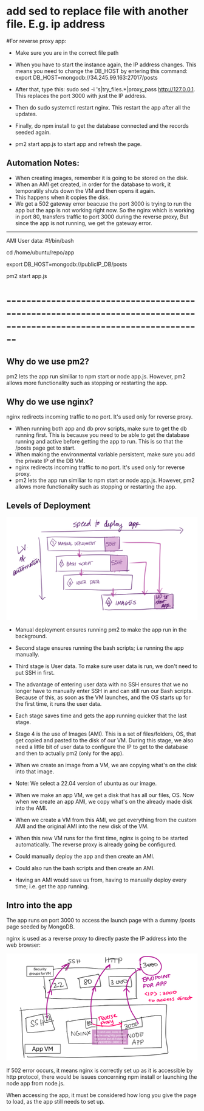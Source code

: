# add sed to replace file with another file. E.g. ip address


#For reverse proxy app:

* Make sure you are in the correct file path
* When you have to start the instance again, the IP address changes. This means you need to change the DB_HOST by entering this command: export DB_HOST=mongodb://34.245.99.163:27017/posts

* After that, type this: sudo sed -i 's|try_files.*|proxy_pass http://127.0.0.1. This replaces the port 3000 with just the IP address.
  
* Then do sudo systemctl restart nginx. This restart the app after all the updates.

* Finally, do npm install to get the database connected and the records seeded again.

* pm2 start app.js to start app and refresh the page. 



 ## Automation Notes:

* When creating images, remember it is going to be stored on the disk. 
* When an AMI get created, in order for the database to work, it temporatily shuts down the VM and then opens it again. 
* This happens when it copies the disk. 
* We get a 502 gateway error beacuse the port 3000 is trying to run the app but the app is not working right now. So the nginx which is working in port 80, transfers traffic to port 3000 during the reverse proxy, But since the app is not running, we get the gateway error. 

----------------------------------------------------------------------------------------------------------------------

AMI User data:
#!/bin/bash

cd /home/ubuntu/repo/app

export DB_HOST=mongodb://publicIP_DB/posts

pm2 start app.js

# --------------------------------------------------------------------------------------------------------------------

## Why do we use pm2?
pm2 lets the app run similiar to npm start or node app.js. However, pm2 allows more functionality such as stopping or restarting the app. 

## Why do we use nginx?
nginx redirects incoming traffic to no port. It's used only for reverse proxy.

* When running both app and db prov scripts, make sure to get the db running first. This is because you need to be able to get the database running and active before getting the app to run. This is so that the /posts page get to start.
* When making the environmental variable persistent, make sure you add the private IP of the DB VM. 
* nginx redirects incoming traffic to no port. It's used only for reverse proxy.
* pm2 lets the app run similiar to npm start or node app.js. However, pm2 allows more functionality such as stopping or restarting the app. 

## Levels of Deployment
![Levels of deployment](image.png)


* Manual deployment ensures running pm2 to make the app run in the background. 

* Second stage ensures running the bash scripts; i.e running the app manually. 

* Third stage is User data. To make sure user data is run, we don't need to put SSH in first. 

* The advantage of entering user data with no SSH ensures that we no longer have to manually enter SSH in and can still run our Bash scripts. Because of this, as soon as the VM launches, and the OS starts up for the first time, it runs the user data. 

* Each stage saves time and gets the app running quicker that the last stage.

* Stage 4 is the use of Images (AMI). This is a set of files/folders, OS, that get copied and pasted to the disk of our VM. During this stage, we also need a little bit of user data to configure the IP to get to the database and then to actually pm2 (only for the app). 

* When we create an image from a VM, we are copying what's on the disk into that image. 

* Note: We select a 22.04 version of ubuntu as our image.  

* When we make an app VM, we get a disk that has all our files, OS. Now when we create an app AMI, we copy what's on the already made disk into the AMI.

* When we create a VM from this AMI, we get everything from the custom AMI and the original AMI into the new disk of the VM.

* When this new VM runs for the first time, nginx is going to be started automatically. The reverse proxy is already going be configured.

* Could manually deploy the app and then create an AMI. 

* Could also run the bash scripts and then create an AMI. 

* Having an AMI would save us from, having to manually deploy every time; i.e. get the app running.

## Intro into the app

The app runs on port 3000 to access the launch page with a dummy /posts page seeded by MongoDB.

nginx is used as a reverse proxy to directly paste the IP address into the web browser: 

![Intro into the app](image-1.png)

If 502 error occurs, it means nginx is correctly set up as it is accessible by http protocol, there would be issues concerning npm install or launching the node app from node.js.

When accessing the app, it must be considered how long you give the page to load, as the app still needs to set up. 